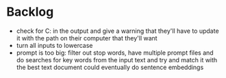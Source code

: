 # Backlog

- check for C: in the output and give a warning that they'll have to update it with the path on their computer that they'll want
- turn all inputs to lowercase
- prompt is too big: 
    filter out stop words, have multiple prompt files and do searches for key words from the input text and try and match
    it with the best text document
    could eventually do sentence embeddings